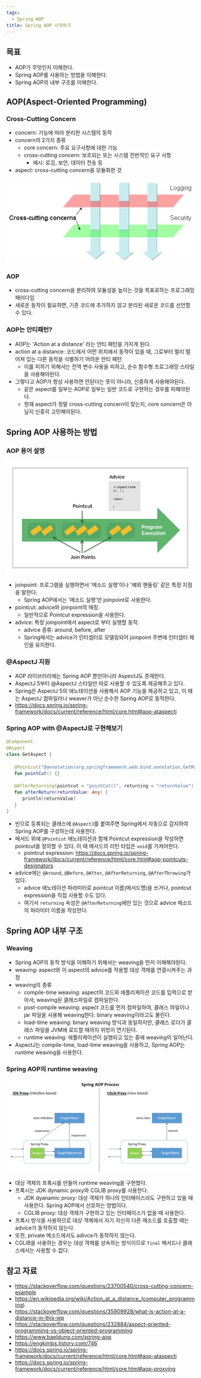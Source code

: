 ```yaml
---
tags:
  - Spring-AOP
title: Spring AOP 시작하기
---
```



## 목표

- AOP가 무엇인지 이해한다.
- Spring AOP를 사용하는 방법을 이해한다.
- Spring AOP의 내부 구조를 이해한다.

## AOP(Aspect-Oriented Programming)

### Cross-Cutting Concern

- concern: 기능에 따라 분리한 시스템의 동작
- concern의 2가지 종류
	- core concern: 주요 요구사항에 대한 기능
	- cross-cutting concern: 보조되는 또는 시스템 전반적인 요구 사항
		- 예시: 로깅, 보안, 데이터 전송 등
- aspect: cross-cutting concern을 모듈화한 것

![](assets/Pasted%20image%2020230330132003.png)

### AOP

- cross-cutting concern을 분리하여 모듈성을 높이는 것을 목표로하는 프로그래밍 패러다임
- 새로운 동작이 필요하면, 기존 코드에 추가하지 않고 분리된 새로운 코드를 선언할 수 있다.

### AOP는 안티패턴?

- AOP는 'Action at a distance' 라는 안티 패턴을 가지게 된다.
- action at a distance: 코드에서 어떤 위치에서 동작이 있을 때, 그로부터 멀리 떨어져 있는 다른 동작을 식별하기 어려운 안티 패턴
	- 이를 피하기 위해서는 전역 변수 사용을 피하고, 순수 함수형 프로그래밍 스타일을 사용해야된다.
- 그렇다고 AOP가 항상 사용하면 안된다는 뜻이 아니라, 신중하게 사용해야된다.
	- 같은 aspect를 일부는 AOP로 일부는 일반 코드로 구현하는 경우를 피해야된다.
	- 현재 aspect가 정말 cross-cutting concern이 맞는지, core concern은 아닐지 신중히 고민해야된다.

## Spring AOP 사용하는 방법

### AOP 용어 설명

![](assets/Pasted%20image%2020230330152510.png)

- joinpoint: 프로그램을 실행하면서 '메소드 실행'이나 '예외 핸들링' 같은 특정 지점을 말한다. 
	- Spring AOP에서는 '메소드 실행'만 joinpoint로 사용한다.
- pointcut: advice와 joinpoint의 매칭.
	- 일반적으로 Pointcut expression을 사용한다.
- advice: 특정 joinpoint에서 aspect로 부터 실행할 동작.
	- advice 종류: around, before, after
	- Spring에서는 advice가 인터셉터로 모델링되어 joinpoint 주변에 인터셉터 체인을 유지한다.

### @AspectJ 지원

- AOP 라이브러리에는 Spring AOP 뿐만아니라 AspectJ도 존재한다.
- AspectJ 5부터 @AspectJ 스타일만 따로 사용할 수 있도록 제공해주고 있다.
- Spring은 AspectJ 5의 애노테이션을 사용해서 AOP 기능을 제공하고 있고, 이 때는 AspectJ 컴파일러나 weaver가 아닌 순수한 Spring AOP로 동작한다.
- https://docs.spring.io/spring-framework/docs/current/reference/html/core.html#aop-ataspectj

### Spring AOP with @AspectJ로 구현해보기

```kotlin
@Component  
@Aspect  
class GetAspect {  
  
   @Pointcut("@annotation(org.springframework.web.bind.annotation.GetMapping)")  
   fun pointCut() {}  
  
   @AfterReturning(pointcut = "pointCut()", returning = "returnValue")  
   fun afterReturn(returnValue: Any) {  
      println(returnValue)  
   }  
}
```

- 빈으로 등록되는 클래스에 `@AspectJ`를 붙여주면 Spring에서 자동으로 감지하여 Spring AOP를 구성하는데 사용한다.
- 메서드 위에 `@Pointcut` 애노테이션과 함께 Pointcut expression을 작성하면 pointcut을 정의할 수 있다. 이 때 메서드의 리턴 타입은 `void`를 가져야한다.
	- pointcut expression: https://docs.spring.io/spring-framework/docs/current/reference/html/core.html#aop-pointcuts-designators
- advice에는 `@Around`, `@Before`, `@After`, `@AfterReturning`, `@AfterThrowing`가 있다.
	- advice 애노테이션 파라미터로 pointcut 이름(메서드명)을 쓰거나, pointcut expression을 직접 사용할 수도 있다.
	- 여기서 `returning` 속성은 `@AfterReturning`에만 있는 것으로 advice 메소드의 파라미터 이름을 작성한다.

## Spring AOP 내부 구조 

### Weaving

- Spring AOP의 동작 방식을 이해하기 위해서는 weaving을 먼저 이해해야된다.
- weaving: aspect와 이 aspect의 advice를 적용할 대상 객체를 연결시켜주는 과정
- weaving의 종류
	- compile-time weaving: aspect의 코드와 애플리케이션 코드를 입력으로 받아서, weaving된 클래스파일로 컴파일한다.
	- post-compile weaving: aspect 코드를 먼저 컴파일하여, 클래스 파일이나 jar 파일을 사용해 weaving한다. binary weaving이라고도 불린다.
	- load-time weaving: binary weaving 방식과 동일하지만, 클래스 로더가 클래스 파일을 JVM에 로드할 때까지 위빙이 연기된다.
	- runtime weaving: 애플리케이션이 실행되고 있는 중에 weaving이 일어난다.
- AspectJ는 compile-time, load-time weaving을 사용하고, Spring AOP는 runtime weaving을 사용한다.

### Spring AOP의 runtime weaving

![](assets/Pasted%20image%2020230330164020.png)

- 대싱 객체의 프록시를 만들어 runtime weaving을 구현했다.
- 프록시는 JDK dynamic proxy와 CGLIB proxy를 사용한다.
	- JDK dyanamic proxy: 대상 객체가 하나의 인터페이스라도 구현하고 있을 때 사용한다. Spring AOP에서 선호하는 방법이다.
	- CGLIB proxy: 대상 객체가 구현하고 있는 인터페이스가 없을 때 사용한다.
- 프록시 방식을 사용하므로 대상 객체에서 자기 자신의 다른 메소드를 호출할 때는 advice가 동작하지 않는다.
- 또한, private 메소드에서도 adivce가 동작하지 않는다.
- CGLIB을 사용하는 경우는 대상 객체를 상속하는 방식이므로 `final` 메서드나 클래스에서는 사용할 수 없다.

## 참고 자료

- https://stackoverflow.com/questions/23700540/cross-cutting-concern-example
- https://en.wikipedia.org/wiki/Action_at_a_distance_(computer_programming)
- https://stackoverflow.com/questions/35909928/what-is-action-at-a-distance-in-this-jep
- https://stackoverflow.com/questions/232884/aspect-oriented-programming-vs-object-oriented-programming
- https://www.baeldung.com/spring-aop
- https://engkimbs.tistory.com/746
- https://docs.spring.io/spring-framework/docs/current/reference/html/core.html#aop-ataspectj
- https://docs.spring.io/spring-framework/docs/current/reference/html/core.html#aop-proxying
